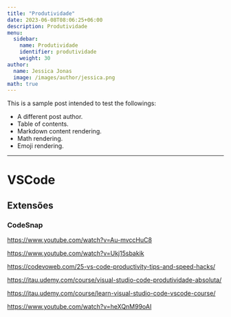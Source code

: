 ```yaml
---
title: "Produtividade"
date: 2023-06-08T08:06:25+06:00
description: Produtividade
menu:
  sidebar:
    name: Produtividade
    identifier: produtividade
    weight: 30
author:
  name: Jessica Jonas
  image: /images/author/jessica.png
math: true
---
```


This is a sample post intended to test the followings:

- A different post author.
- Table of contents.
- Markdown content rendering.
- Math rendering.
- Emoji rendering.

---
# VSCode

## Extensões


### CodeSnap

https://www.youtube.com/watch?v=Au-mvccHuC8

https://www.youtube.com/watch?v=Ukj15sbakik

https://codevoweb.com/25-vs-code-productivity-tips-and-speed-hacks/

https://itau.udemy.com/course/visual-studio-code-produtividade-absoluta/

https://itau.udemy.com/course/learn-visual-studio-code-vscode-course/


https://www.youtube.com/watch?v=heXQnM99oAI
